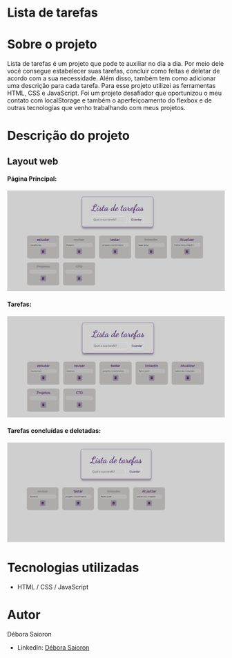 # Lista de tarefas

# Sobre o projeto

Lista de tarefas é um projeto que pode te auxiliar no dia a dia. Por meio dele você consegue estabelecer suas tarefas, concluir como feitas e deletar de acordo com a sua necessidade. Além disso, também tem como adicionar uma descrição para cada tarefa.
Para esse projeto utilizei as ferramentas HTML, CSS e JavaScript. Foi um projeto desafiador que oportunizou o meu contato com localStorage e também o aperfeiçoamento do flexbox e de outras tecnologias que venho trabalhando com meus projetos.

# Descrição do projeto

## Layout web
#### Página Principal:

![Web index](https://github.com/saiorond/lista-de-tarefas/blob/main/Imagens/1.png)

#### Tarefas: 

![Web required](https://github.com/saiorond/lista-de-tarefas/blob/main/Imagens/5.png)

#### Tarefas concluídas e deletadas:

![Web required](https://github.com/saiorond/lista-de-tarefas/blob/main/Imagens/7.png)

# Tecnologias utilizadas

- HTML / CSS / JavaScript 

# Autor

Débora Saioron

- LinkedIn: [Débora Saioron](https://www.linkedin.com/in/deborasaioron/)
